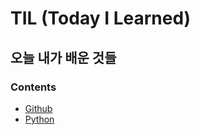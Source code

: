 # TIL (Today I Learned)

## 오늘 내가 배운 것들

### Contents

- [Github](https://github.com/dongkyuseo/TIL/tree/master/Github)
- [Python](https://github.com/dongkyuseo/TIL/tree/master/Python)

